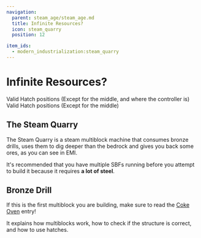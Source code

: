 ```yaml
---
navigation:
  parent: steam_age/steam_age.md
  title: Infinite Resources?
  icon: steam_quarry
  position: 12

item_ids:
  - modern_industrialization:steam_quarry
---
```


# Infinite Resources?

<GameScene zoom="3"  interactive={true}>
  <ImportStructure src="../assets/structures/steam_quarry.snbt" />

  <BoxAnnotation color="#dddddd" min="0 0 0" max="3 1 3">
    Valid Hatch positions (Except for the middle, and where the controller is)
  </BoxAnnotation>

  <BoxAnnotation color="#dddddd" min="0 1 0" max="3 2 3">
    Valid Hatch positions (Except for the middle)
  </BoxAnnotation>
</GameScene>

## The Steam Quarry

<Recipe id="modern_industrialization:steam_age/steel/quarry_asbl" />

The Steam Quarry is a steam multiblock machine that consumes bronze drills, uses them to dig deeper than the bedrock and gives you back some ores, as you can see in EMI.

It's recommended that you have multiple SBFs running before you attempt to build it because it requires **a lot of steel**.

## Bronze Drill

<Recipe id="modern_industrialization:quarry/drill/bronze_drill_asbl" />

If this is the first multiblock you are building, make sure to read the [Coke Oven](coke_oven.md) entry!

It explains how multiblocks work, how to check if the structure is correct, and how to use hatches.
